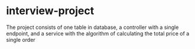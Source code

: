 # interview-project

The project consists of one table in database, a controller with a single endpoint, and a service with the algorithm of calculating the total price of a single order
